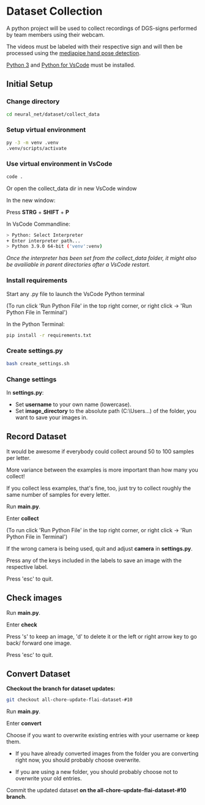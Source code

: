 # Dataset Collection

A python project will be used to collect recordings of DGS-signs performed by team members using their webcam.

The videos must be labeled with their respective sign and will then be processed using the [mediapipe hand pose detection](https://google.github.io/mediapipe/solutions/hands.html).

[Python 3](https://www.python.org/downloads/) and [Python for VsCode](https://marketplace.visualstudio.com/items?itemName=ms-python.python) must be installed.

## Initial Setup

### Change directory

```bash
cd neural_net/dataset/collect_data
```

### Setup virtual environment

```bash
py -3 -m venv .venv
.venv/scripts/activate
```

### Use virtual environment in VsCode

```bash
code .
```

Or open the collect_data dir in new VsCode window

In the new window:

Press **STRG** + **SHIFT** + **P**

In VsCode Commandline:

```bash
> Python: Select Interpreter
+ Enter interpreter path...
> Python 3.9.0 64-bit ('venv':venv)
```

*Once the interpreter has been set from the collect_data folder, it might also be availiable in parent directories after a VsCode restart.*

### Install requirements

Start any .py file to launch the VsCode Python terminal

(To run click 'Run Python File' in the top right corner, or right click -> 'Run Python File in Terminal')

In the Python Terminal:

```bash
pip install -r requirements.txt
```

### Create settings.py

```bash
bash create_settings.sh
```

### Change settings

In **settings.py**:

- Set **username** to your own name (lowercase).
- Set **image_directory** to the absolute path (C:\Users\...) of the folder, you want to save your images in.

## Record Dataset

It would be awesome if everybody could collect around 50 to 100 samples per letter.

More variance between the examples is more important than how many you collect!

If you collect less examples, that's fine, too, just try to collect roughly the same number of samples for every letter.

Run **main.py**.

Enter **collect**

(To run click 'Run Python File' in the top right corner, or right click -> 'Run Python File in Terminal')

If the wrong camera is being used, quit and adjust **camera** in **settings.py**.

Press any of the keys included in the labels to save an image with the respective label.

Press 'esc' to quit.

## Check images

Run **main.py**.

Enter **check**

Press 's' to keep an image, 'd' to delete it or the left or right arrow key to go back/ forward one image.

Press 'esc' to quit.

## Convert Dataset

**Checkout the branch for dataset updates:**

```bash
git checkout all-chore-update-flai-dataset-#10
```

Run **main.py**.

Enter **convert**

Choose if you want to overwrite existing entries with your username or keep them.

- If you have already converted images from the folder you are converting right now, you should probably choose overwrite.

- If you are using a new folder, you should probably choose not to overwrite your old entries.

Commit the updated dataset **on the all-chore-update-flai-dataset-#10 branch**.
